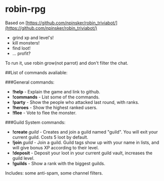 # robin-rpg

Based on [https://github.com/npinsker/robin_triviabot/](https://github.com/npinsker/robin_triviabot/)
 * grind xp and level's!
 * kill monsters!
 * find loot!
 * ... profit? 

To run it, use robin grow(not parrot) and don't filter the chat.

##List of commands avaliable:

###General commands:
 * **!help** - Explain the game and link to github.
 * **!commands** - List some of the commands.
 * **!party** - Show the people who attacked last round, with ranks.
 * **!heroes** - Show the highest ranked users.
 * **!flee** - Vote to flee the monster.

###Guild System commands:

 * **!create** _guild_ - Creates and join a guild named "guild". You will exit your current guild. Costs 5 loot by default.
 * **!join** _guild_ - Join a guild. Guild tags show up with your name in lists, and will give bonus XP according to their level.
 * **!deposit** - Deposit your loot in your current guild vault, increases the guild level.
 * **!guilds** - Show a rank with the biggest guilds.
 
Includes: some anti-spam, some channel filters. 